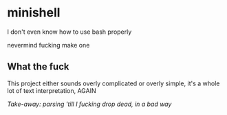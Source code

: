 # minishell
I don't even know how to use bash properly

nevermind fucking make one
## What the fuck
This project either sounds overly complicated or overly simple, it's a whole lot of text interpretation, AGAIN

*Take-away: parsing 'till I fucking drop dead, in a bad way*
##
